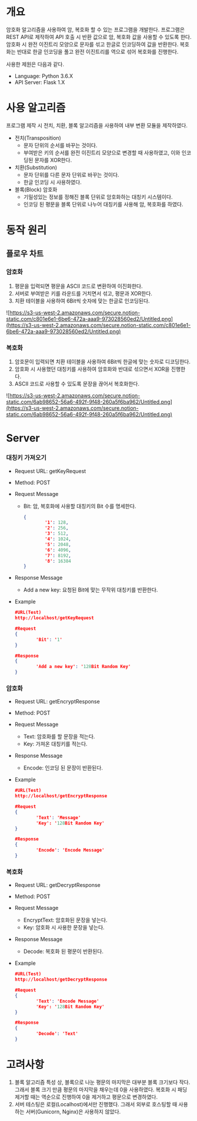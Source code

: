 # 개요

암호화 알고리즘을 사용하여 암, 복호화 할 수 있는 프로그램을 개발한다. 프로그램은 REST API로 제작하여 API 호출 시 반환 값으로 암, 복호화 값을 사용할 수 있도록 한다. 암호화 시 완전 이진트리 모양으로 문자를 섞고 한글로 인코딩하여 값을 반환한다. 복호화는 반대로 한글 인코딩을 풀고 완전 이진트리를 역으로 섞어 복호화를 진행한다.

사용한 제원은 다음과 같다.

- Language: Python 3.6.X
- API Server: Flask 1.X

# 사용 알고리즘

프로그램 제작 시 전치, 치환, 블록 알고리즘을 사용하여 내부 변환 모듈을 제작하였다.

- 전치(Transposition)
    - 문자 단위의 순서를 바꾸는 것이다.
    - 부여받은 키의 순서를 완전 이진트리 모양으로 변경할 때 사용하였고, 이와 인코딩된 문자를 XOR한다.
- 치환(Substitution)
    - 문자 단위를 다른 문자 단위로 바꾸는 것이다.
    - 한글 인코딩 시 사용하였다.
- 블록(Block) 암호화
    - 기밀성있는 정보를 정해진 블록 단위로 암호화하는 대칭키 시스템이다.
    - 인코딩 된 평문을 블록 단위로 나누어 대칭키를 사용해 암, 복호화를 하였다.

# 동작 **원리**

## 플로우 차트

### 암호화

1. 평문을 입력되면 평문을 ASCII 코드로 변환하여 이진화한다.
2. 서버로 부여받은 키를 라운드를 거치면서 섞고, 평문과 XOR한다.
3. 치환 테이블을 사용하여 6Bit씩 숫자에 맞는 한글로 인코딩된다.

![https://s3-us-west-2.amazonaws.com/secure.notion-static.com/c801e6e1-6be6-472a-aaa9-973028560ed2/Untitled.png](https://s3-us-west-2.amazonaws.com/secure.notion-static.com/c801e6e1-6be6-472a-aaa9-973028560ed2/Untitled.png)

### 복호화

1. 암호문이 입력되면 치환 테이블을 사용하여 6Bit씩 한글에 맞는 숫자로 디코딩한다.
2. 암호화 시 사용했던 대칭키를 사용하여 암호화와 반대로 섞으면서 XOR을 진행한다.
3. ASCII 코드로 사용할 수 있도록 문장을 끊어서 복호화한다.

![https://s3-us-west-2.amazonaws.com/secure.notion-static.com/6ab98652-56a6-492f-9f48-260a5f6ba962/Untitled.png](https://s3-us-west-2.amazonaws.com/secure.notion-static.com/6ab98652-56a6-492f-9f48-260a5f6ba962/Untitled.png)

# Server

### 대칭키 가져오기

- Request URL: getKeyRequest
- Method: POST
- Request Message
    - Bit: 암, 복호화에 사용할 대칭키의 Bit 수를 명세한다.

        ```json
        {
        		'1': 128, 
        		'2': 256, 
        		'3': 512, 
        		'4': 1024, 
        		'5': 2048, 
        		'6': 4096, 
        		'7': 8192, 
        		'8': 16384
        }
        ```

- Response Message
    - Add a new key: 요청된 Bit에 맞는 무작위 대칭키를 반환한다.

- Example

    ```json
    #URL(Test)
    http://localhost/getKeyRequest

    #Request
    {
    		'Bit': '1'
    }

    #Response
    {
    		'Add a new key': '128Bit Random Key'
    }
    ```

### 암호화

- Request URL: getEncryptResponse
- Method: POST
- Request Message
    - Text: 암호화를 할 문장을 적는다.
    - Key: 가져온 대칭키를 적는다.
- Response Message
    - Encode: 인코딩 된 문장이 반환된다.

- Example

    ```json
    #URL(Test)
    http://localhost/getEncryptResponse

    #Request
    {
    		'Text': 'Message'
    		'Key': '128Bit Random Key'
    }

    #Response
    {
    		'Encode': 'Encode Message'
    }
    ```

### 복호화

- Request URL: getDecryptResponse
- Method: POST
- Request Message
    - EncryptText: 암호화된 문장을 넣는다.
    - Key: 암호화 시 사용한 문장을 넣는다.
- Response Message
    - Decode: 복호화 된 평문이 반환된다.

- Example

    ```json
    #URL(Test)
    http://localhost/getDecryptResponse

    #Request
    {
    		'Text': 'Encode Message'
    		'Key': '128Bit Random Key'
    }

    #Response
    {
    		'Decode': 'Text'
    }
    ```

# 고려사항

1. 블록 알고리즘 특성 상, 블록으로 나눈 평문의 마지막은 대부분 블록 크기보다 작다. 그래서 블록 크기 만큼 평문의 마지막을 채우는데 0을 사용하였다. 복호화 시 패딩 제거할 때는 역순으로 진행하여 0을 제거하고 평문으로 변경하였다.
2. 서버 테스팅은 로컬(Localhost)에서만 진행했다. 그래서 외부로 호스팅할 때 사용하는 서버(Gunicorn, Nginx)은 사용하지 않았다.
